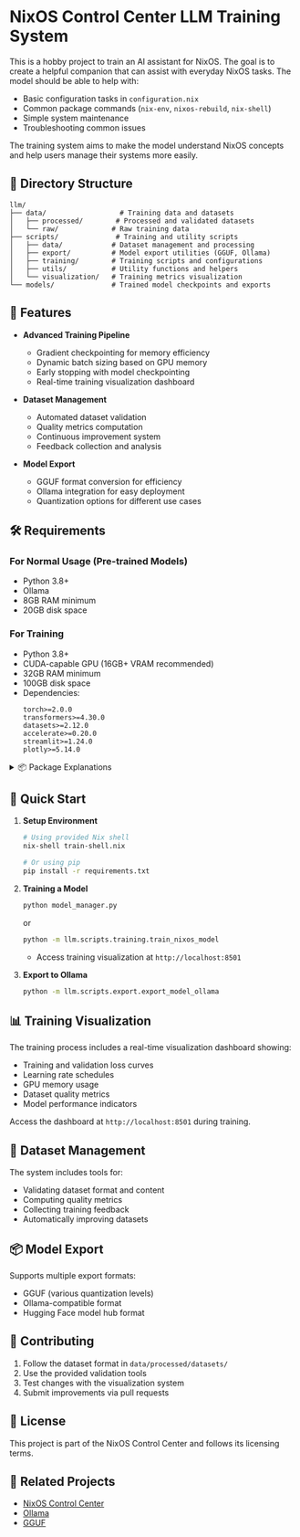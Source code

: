 # NixOS Control Center LLM Training System

This is a hobby project to train an AI assistant for NixOS. The goal is to create a helpful companion that can assist with everyday NixOS tasks. The model should be able to help with:

- Basic configuration tasks in `configuration.nix`
- Common package commands (`nix-env`, `nixos-rebuild`, `nix-shell`)
- Simple system maintenance
- Troubleshooting common issues

The training system aims to make the model understand NixOS concepts and help users manage their systems more easily.

## 📁 Directory Structure

```
llm/
├── data/                  # Training data and datasets
│   ├── processed/        # Processed and validated datasets
│   └── raw/             # Raw training data
├── scripts/              # Training and utility scripts
│   ├── data/            # Dataset management and processing
│   ├── export/          # Model export utilities (GGUF, Ollama)
│   ├── training/        # Training scripts and configurations
│   ├── utils/           # Utility functions and helpers
│   └── visualization/   # Training metrics visualization
└── models/              # Trained model checkpoints and exports
```

## 🚀 Features

- **Advanced Training Pipeline**
  - Gradient checkpointing for memory efficiency
  - Dynamic batch sizing based on GPU memory
  - Early stopping with model checkpointing
  - Real-time training visualization dashboard

- **Dataset Management**
  - Automated dataset validation
  - Quality metrics computation
  - Continuous improvement system
  - Feedback collection and analysis

- **Model Export**
  - GGUF format conversion for efficiency
  - Ollama integration for easy deployment
  - Quantization options for different use cases

## 🛠️ Requirements

### For Normal Usage (Pre-trained Models)
- Python 3.8+
- Ollama
- 8GB RAM minimum
- 20GB disk space

### For Training
- Python 3.8+
- CUDA-capable GPU (16GB+ VRAM recommended)
- 32GB RAM minimum
- 100GB disk space
- Dependencies:
  ```
  torch>=2.0.0
  transformers>=4.30.0
  datasets>=2.12.0
  accelerate>=0.20.0
  streamlit>=1.24.0
  plotly>=5.14.0
  ```

<details>
<summary>📦 Package Explanations</summary>

- **Core ML & Training:**
  <details>
  <summary>🤖 transformers>=4.40.0</summary>
  
  Hugging Face Transformers library providing pre-trained models (GPT, BERT, LLaMA, etc.) for NLP tasks like text generation, classification, and translation. Essential for our model architecture and training pipeline.
  </details>

  <details>
  <summary>🔥 torch>=2.2.0</summary>
  
  PyTorch deep learning framework. Provides the foundation for neural network training, GPU acceleration, and automatic differentiation.
  </details>

  <details>
  <summary>📊 datasets>=2.18.0</summary>
  
  Hugging Face Datasets library for efficient data loading, processing, and management of training datasets.
  </details>

  <details>
  <summary>🚀 accelerate>=0.27.0</summary>
  
  Hugging Face Accelerate for easy distributed training and mixed precision, making training faster and more memory efficient.
  </details>

- **Model & Data Management:**
  <details>
  <summary>🔄 huggingface-hub>=0.20.0</summary>
  
  Interface with Hugging Face's model hub for model sharing and version management.
  </details>

  <details>
  <summary>🦙 llama-cpp-python>=0.2.56</summary>
  
  Python bindings for llama.cpp, enabling efficient inference and quantization of LLaMA-based models.
  </details>

  <details>
  <summary>📈 psutil>=5.9.0</summary>
  
  System monitoring utilities for tracking CPU, memory, and GPU usage during training.
  </details>

- **Visualization & Monitoring:**
  <details>
  <summary>📊 streamlit>=1.29.0</summary>
  
  Creates interactive web dashboards for real-time training monitoring and model evaluation.
  </details>

  <details>
  <summary>📈 plotly>=5.18.0</summary>
  
  Interactive plotting library for visualizing training metrics and model performance.
  </details>

  <details>
  <summary>📉 pandas>=2.2.0</summary>
  
  Data manipulation and analysis library for processing training logs and metrics.
  </details>

- **Additional Utilities:**
  <details>
  <summary>☁️ wordcloud>=1.9.3</summary>
  
  Generates word clouds for visualizing token distributions and model vocabulary.
  </details>

  <details>
  <summary>🕸️ networkx>=3.2.1</summary>
  
  Graph theory library for analyzing and visualizing model architecture and attention patterns.
  </details>

  <details>
  <summary>📊 matplotlib>=3.8.2</summary>
  
  Basic plotting library for static visualizations and exports.
  </details>

  <details>
  <summary>🔑 PyGithub>=2.1.1</summary>
  
  GitHub API integration for dataset collection and version management.
  </details>

  <details>
  <summary>📝 PyYAML>=6.0.1</summary>
  
  YAML parser for configuration files and model settings.
  </details>

  <details>
  <summary>🌐 requests>=2.31.0</summary>
  
  HTTP library for API interactions and data downloads.
  </details>

  <details>
  <summary>❓ inquirer>=3.1.3</summary>
  
  Interactive command-line interface for training configuration and model management.
  </details>

</details>

## 🚦 Quick Start

1. **Setup Environment**
   ```bash
   # Using provided Nix shell
   nix-shell train-shell.nix
   
   # Or using pip
   pip install -r requirements.txt
   ```

2. **Training a Model**

   ```bash
   python model_manager.py
   ```
   or 

   ```bash
   python -m llm.scripts.training.train_nixos_model
   ```
   - Access training visualization at `http://localhost:8501`

3. **Export to Ollama**
   ```bash
   python -m llm.scripts.export.export_model_ollama
   ```

## 📊 Training Visualization

The training process includes a real-time visualization dashboard showing:
- Training and validation loss curves
- Learning rate schedules
- GPU memory usage
- Dataset quality metrics
- Model performance indicators

Access the dashboard at `http://localhost:8501` during training.

## 🔄 Dataset Management

The system includes tools for:
- Validating dataset format and content
- Computing quality metrics
- Collecting training feedback
- Automatically improving datasets

## 📦 Model Export

Supports multiple export formats:
- GGUF (various quantization levels)
- Ollama-compatible format
- Hugging Face model hub format

## 🤝 Contributing

1. Follow the dataset format in `data/processed/datasets/`
2. Use the provided validation tools
3. Test changes with the visualization system
4. Submit improvements via pull requests

## 📝 License

This project is part of the NixOS Control Center and follows its licensing terms.

## 🔗 Related Projects

- [NixOS Control Center](https://github.com/fr4iser90/NixOsControlCenter)
- [Ollama](https://github.com/ollama/ollama)
- [GGUF](https://github.com/ggerganov/ggml)